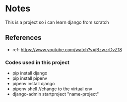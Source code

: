 # Notes

This is a project so i can learn django from scratch

## References

* ref: https://www.youtube.com/watch?v=jBzwzrDvZ18

### Codes used in this project

* pip install django
* pip install pipenv
* pipenv install django
* pipenv shell //change to the virtual env
* django-admin startproject "name-project"